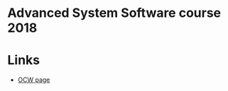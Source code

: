 # Advanced System Software course 2018

# Links

* [OCW page](http://www.ocw.titech.ac.jp/index.php?module=General&action=T0300&GakubuCD=4&GakkaCD=342323&KeiCD=23&course=23&KougiCD=201804862&Nendo=2018&lang=EN&vid=03)
